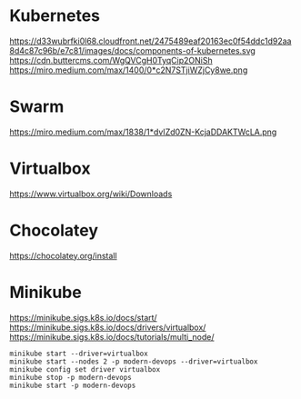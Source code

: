 # Kubernetes

https://d33wubrfki0l68.cloudfront.net/2475489eaf20163ec0f54ddc1d92aa8d4c87c96b/e7c81/images/docs/components-of-kubernetes.svg
https://cdn.buttercms.com/WgQVCgH0TyqCip2ONiSh
https://miro.medium.com/max/1400/0*c2N7STjiWZjCy8we.png

# Swarm

https://miro.medium.com/max/1838/1*dvIZd0ZN-KcjaDDAKTWcLA.png

# Virtualbox

https://www.virtualbox.org/wiki/Downloads

# Chocolatey

https://chocolatey.org/install

# Minikube

https://minikube.sigs.k8s.io/docs/start/
https://minikube.sigs.k8s.io/docs/drivers/virtualbox/
https://minikube.sigs.k8s.io/docs/tutorials/multi_node/

```console
minikube start --driver=virtualbox
minikube start --nodes 2 -p modern-devops --driver=virtualbox
minikube config set driver virtualbox
minikube stop -p modern-devops
minikube start -p modern-devops
```